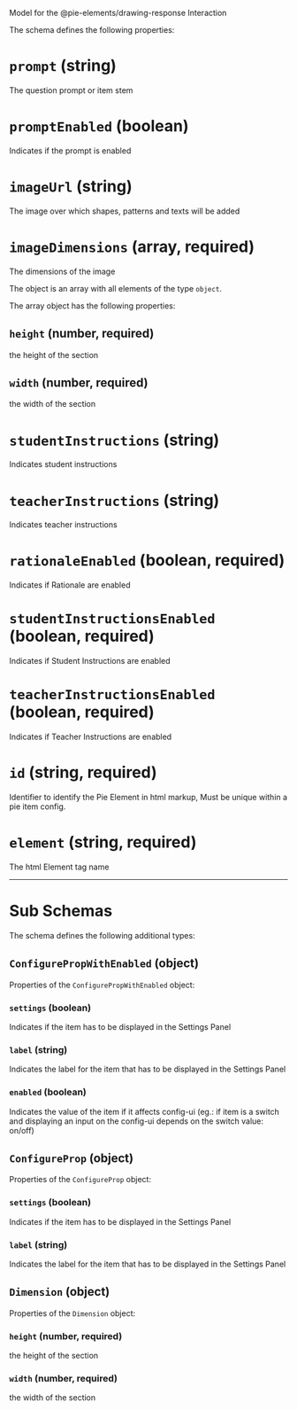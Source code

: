 Model for the @pie-elements/drawing-response Interaction

The schema defines the following properties:

# `prompt` (string)

The question prompt or item stem

# `promptEnabled` (boolean)

Indicates if the prompt is enabled

# `imageUrl` (string)

The image over which shapes, patterns and texts will be added

# `imageDimensions` (array, required)

The dimensions of the image

The object is an array with all elements of the type `object`.

The array object has the following properties:

## `height` (number, required)

the height of the section

## `width` (number, required)

the width of the section

# `studentInstructions` (string)

Indicates student instructions

# `teacherInstructions` (string)

Indicates teacher instructions

# `rationaleEnabled` (boolean, required)

Indicates if Rationale are enabled

# `studentInstructionsEnabled` (boolean, required)

Indicates if Student Instructions are enabled

# `teacherInstructionsEnabled` (boolean, required)

Indicates if Teacher Instructions are enabled

# `id` (string, required)

Identifier to identify the Pie Element in html markup, Must be unique within a pie item config.

# `element` (string, required)

The html Element tag name

---

# Sub Schemas

The schema defines the following additional types:

## `ConfigurePropWithEnabled` (object)

Properties of the `ConfigurePropWithEnabled` object:

### `settings` (boolean)

Indicates if the item has to be displayed in the Settings Panel

### `label` (string)

Indicates the label for the item that has to be displayed in the Settings Panel

### `enabled` (boolean)

Indicates the value of the item if it affects config-ui
(eg.: if item is a switch and displaying an input on the config-ui depends on the switch value: on/off)

## `ConfigureProp` (object)

Properties of the `ConfigureProp` object:

### `settings` (boolean)

Indicates if the item has to be displayed in the Settings Panel

### `label` (string)

Indicates the label for the item that has to be displayed in the Settings Panel

## `Dimension` (object)

Properties of the `Dimension` object:

### `height` (number, required)

the height of the section

### `width` (number, required)

the width of the section